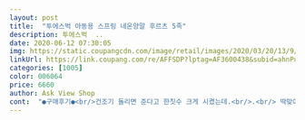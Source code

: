 ```yaml
---
layout: post 
title:  "투에스벅 아동용 스프링 네온양말 후르츠 5족" 
description: 투에스벅  ..
date: 2020-06-12 07:30:05 
img: https://static.coupangcdn.com/image/retail/images/2020/03/20/13/9/c7968f5d-5fd0-46fa-9505-ac4ff132dbcd.jpg 
linkUrl: https://link.coupang.com/re/AFFSDP?lptag=AF3600438&subid=ahnPublicAsk&pageKey=1376089403&itemId=2409382668&vendorItemId=70403940346&traceid=V0-113-f206a30550e5a4e9 
categories: [1005] 
color: 006064 
price: 6660 
author: Ask View Shop 
cont:  "●구매후기●<br/>건조기 돌리면 준다고 한칫수 크게 시켰는데.<br/>.<br/> 딱맞아요.<br/><br/>넉넉한 사이즈 L주문했는데 딱맞아요<br/>다가오는 여름을 맞아 시원한 매쉬소재로다가.<br/>.<br/><br/>멋부리기 좋아하는 6살 큰아들.<br/>.<br/><br/>무난한듯 하지만 운동화 뒤에 뽀인트로<br/>발목도 짱짱하고 뒷굼치 과일들도 예쁘고<br/>발사이즈 180<br/> -190 인데<br/>상큼한 과일이 똬악 ㅋ<br/>신어보고 좋아서 깡총깡총<br/>아이가 과일골라 신는 재미도 있네요^^<br/>외출할땐 항상 양말을 신어야하는데.<br/><br/>잘신기겠습니다<br/>제 사이즈 주문했음 작을뻔 했네요.<br/><br/>택배오자마자 자기꺼라고.<br/>.<br/><br/>하루하루 쑥쑥 크는 아이라 올해 1번 끝날듯 싶어요<br/>" 
---
```

